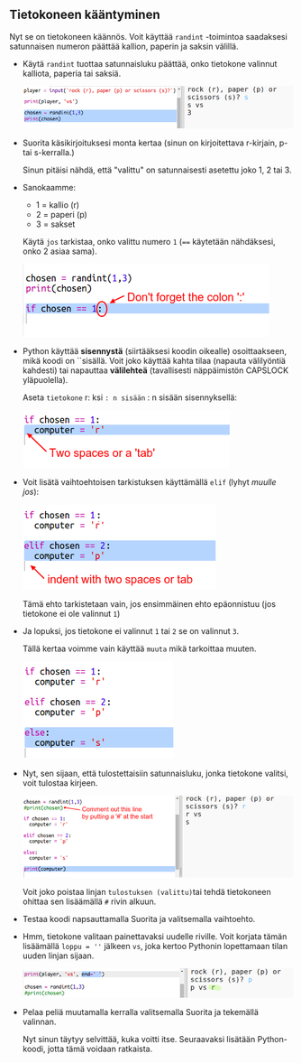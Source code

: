 ## Tietokoneen kääntyminen

Nyt se on tietokoneen käännös. Voit käyttää `randint` -toimintoa saadaksesi satunnaisen numeron päättää kallion, paperin ja saksin välillä.

+ Käytä `randint` tuottaa satunnaisluku päättää, onko tietokone valinnut kalliota, paperia tai saksiä.
    
    ![kuvakaappaus](images/rps-randint.png)

+ Suorita käsikirjoituksesi monta kertaa (sinun on kirjoitettava r-kirjain, p-tai s-kerralla.)
    
    Sinun pitäisi nähdä, että "valittu" on satunnaisesti asetettu joko 1, 2 tai 3.

+ Sanokaamme:
    
    + 1 = kallio (r)
    + 2 = paperi (p)
    + 3 = sakset
    
    Käytä `jos` tarkistaa, onko valittu numero `1` (`==` käytetään nähdäksesi, onko 2 asiaa sama).
    
    ![kuvakaappaus](images/rps-if-1.png)

+ Python käyttää **sisennystä** (siirtääksesi koodin oikealle) osoittaakseen, mikä koodi on ``sisällä. Voit joko käyttää kahta tilaa (napauta välilyöntiä kahdesti) tai napauttaa **välilehteä** (tavallisesti näppäimistön CAPSLOCK yläpuolella).
    
    Aseta `tietokone` r: ksi `: n sisään` : n sisään sisennyksellä:
    
    ![kuvakaappaus](images/rps-indent.png)

+ Voit lisätä vaihtoehtoisen tarkistuksen käyttämällä `elif` (lyhyt *muulle jos*):
    
    ![kuvakaappaus](images/rps-elif-2.png)
    
    Tämä ehto tarkistetaan vain, jos ensimmäinen ehto epäonnistuu (jos tietokone ei ole valinnut `1`)

+ Ja lopuksi, jos tietokone ei valinnut `1` tai `2` se on valinnut `3`.
    
    Tällä kertaa voimme vain käyttää `muuta` mikä tarkoittaa muuten.
    
    ![kuvakaappaus](images/rps-else-3.png)

+ Nyt, sen sijaan, että tulostettaisiin satunnaisluku, jonka tietokone valitsi, voit tulostaa kirjeen.
    
    ![kuvakaappaus](images/rps-print-computer.png)
    
    Voit joko poistaa linjan `tulostuksen (valittu)`tai tehdä tietokoneen ohittaa sen lisäämällä `#` rivin alkuun.

+ Testaa koodi napsauttamalla Suorita ja valitsemalla vaihtoehto.

+ Hmm, tietokone valitaan painettavaksi uudelle riville. Voit korjata tämän lisäämällä `loppu = ''` jälkeen `vs`, joka kertoo Pythonin lopettamaan tilan uuden linjan sijaan.
    
    ![kuvakaappaus](images/rps-same-line.png)

+ Pelaa peliä muutamalla kerralla valitsemalla Suorita ja tekemällä valinnan.
    
    Nyt sinun täytyy selvittää, kuka voitti itse. Seuraavaksi lisätään Python-koodi, jotta tämä voidaan ratkaista.